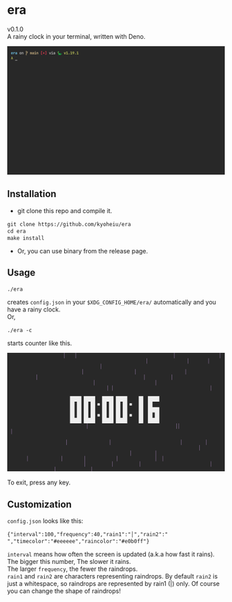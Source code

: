 # era

v0.1.0  
A rainy clock in your terminal, written with Deno.

![sample gif](screenshots/sample.gif)

## Installation

- git clone this repo and compile it.

```
git clone https://github.com/kyoheiu/era
cd era
make install
```

- Or, you can use binary from the release page.

## Usage

```
./era
```

creates `config.json` in your `$XDG_CONFIG_HOME/era/` automatically and you have a rainy clock.  
Or,

```
./era -c
```

starts counter like this.

![count_sample](screenshots/count_sample.png)

To exit, press any key.

## Customization

`config.json` looks like this:

```
{"interval":100,"frequency":40,"rain1":"│","rain2":" ","timecolor":"#eeeeee","raincolor":"#e0b0ff"}
```

`interval` means how often the screen is updated (a.k.a how fast it rains). The bigger this number, The slower it rains.  
The larger `frequency`, the fewer the raindrops.  
`rain1` and `rain2` are characters representing raindrops. By default `rain2` is just a whitespace, so raindrops are represented by rain1 (|) only. Of course you can change the shape of raindrops!
